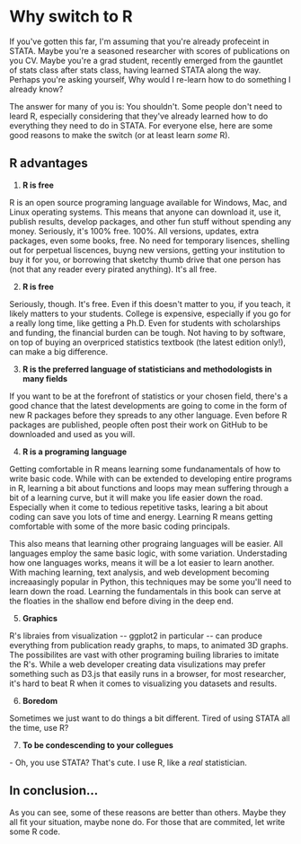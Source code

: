 # Why switch to R

If you've gotten this far, I'm assuming that you're already profeceint in STATA. Maybe you're a seasoned researcher with scores of publications on you CV. Maybe you're a grad student, recently emerged from the gauntlet of stats class after stats class, having learned STATA along the way. Perhaps you're asking yourself, Why would I re-learn how to do something I already know? 

The answer for many of you is: You shouldn't. Some people don't need to leard R, especially considering that they've already learned how to do everything they need to do in STATA. For everyone else, here are some good reasons to make the switch (or at least learn *some* R).

## R advantages
1. **R is free**

R is an open source programing language available for Windows, Mac, and Linux operating systems. This means that anyone can download it, use it, publish results, develop packages, and other fun stuff without spending any money. Seriously, it's 100% free. 100%. All versions, updates, extra packages, even some books, free. No need for temporary lisences, shelling out for perpetual liscences, buyng new versions, getting your institution to buy it for you, or borrowing that sketchy thumb drive that one person has (not that any reader every pirated anything). It's all free.

2. **R is free**

Seriously, though. It's free. Even if this doesn't matter to you, if you teach, it likely matters to your students. College is expensive, especially if you go for a really long time, like getting a Ph.D. Even for students with scholarships and funding, the financial burden can be tough. Not having to by software, on top of buying an overpriced statistics textbook (the latest edition only!), can make a big difference.

3. **R is the preferred language of statisticians and methodologists in many fields**

If you want to be at the forefront of statistics or your chosen field, there's a good chance that the latest developments are going to come in the form of new R packages before they spreads to any other language. Even before R packages are published, people often post their work on GitHub to be downloaded and used as you will. 

4. **R is a programing language**

Getting comfortable in R means learning some fundanamentals of how to write basic code. While with can be extended to developing entire programs in R, learning a bit about functions and loops may mean suffering through a bit of a learning curve, but it will make you life easier down the road. Especially when it come to tedious repetitive tasks, learing a bit about coding can save you lots of time and energy. Learning R means getting comfortable with some of the more basic coding principals.

This also means that learning other prograing languages will be easier. All languages employ the same basic logic, with some variation. Understading how one languages works, means it will be a lot easier to learn another. With maching learning, text analysis, and web development becoming increaasingly popular in Python, this techniques may be some you'll need to learn down the road. Learning the fundamentals in this book can serve at the floaties in the shallow end before diving in the deep end.

5. **Graphics**

R's libraies from visualization -- ggplot2 in particular -- can produce everything from publication ready graphs, to maps, to animated 3D graphs. The possibilites are vast with other programing builing libraries to imitate the R's. While a web developer creating data visulizations may prefer something such as D3.js that easily runs in a browser, for most researcher, it's hard to beat R when it comes to visualizing you datasets and results. 

6. **Boredom**

Sometimes we just want to do things a bit different. Tired of using STATA all the time, use R?

7. **To be condescending to your collegues**

\- Oh, you use STATA? That's cute. I use R, like a *real* statistician.

## In conclusion...
As you can see, some of these reasons are better than others. Maybe they all fit your situation, maybe none do. For those that are commited, let write some R code.
